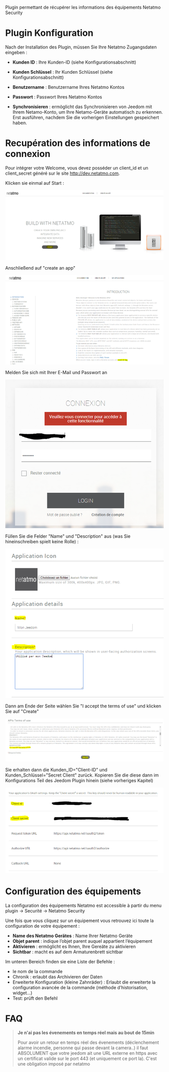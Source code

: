 Plugin permettant de récupérer les informations des équipements Netatmo Security

# Plugin Konfiguration

Nach der Installation des Plugin, müssen Sie Ihre Netatmo Zugangsdaten
eingeben :

-   **Kunden ID** : Ihre Kunden-ID (siehe Konfigurationsabschnitt)

-   **Kunden Schlüssel** : Ihr Kunden Schlüssel (siehe Konfigurationsabschnitt)

-   **Benutzername** : Benutzername Ihres Netatmo Kontos 

-   **Passwort** : Passwort Ihres Netatmo Kontos

-   **Synchronisieren** : ermöglicht das Synchronisieren von Jeedom mit Ihrem 
    Netamo-Konto, um Ihre Netamo-Geräte automatisch zu erkennen.
    Erst ausführen, nachdem Sie die vorherigen Einstellungen gespeichert haben.

# Recupération des informations de connexion

Pour intégrer votre Welcome, vous devez posséder un client\_id et un
client\_secret généré sur le site <http://dev.netatmo.com>.

Klicken sie einmal auf Start :

![netatmoWelcome10](../images/netatmoWelcome10.png)

Anschließend auf "create an app"

![netatmoWelcome11](../images/netatmoWelcome11.png)

Melden Sie sich mit Ihrer E-Mail und Passwort an

![netatmoWelcome12](../images/netatmoWelcome12.png)

Füllen Sie die Felder "Name" und "Description" aus (was Sie hineinschreiben
spielt keine Rolle) :

![netatmoWelcome13](../images/netatmoWelcome13.png)

Dann am Ende der Seite wählen Sie "I accept the terms of use" und
klicken Sie auf "Create"

![netatmoWelcome14](../images/netatmoWelcome14.png)

Sie erhalten dann die Kunden_ID="Client-ID" und Kunden_Schlüssel="Secret
Client" zurück. Kopieren Sie die diese dann im Konfigurations Teil des
Jeedom Plugin hinein (siehe vorheriges Kapitel)

![netatmoWelcome15](../images/netatmoWelcome15.png)

# Configuration des équipements

La configuration des équipements Netatmo est accessible à partir du menu
plugin -> Securité -> Netatmo Security

Une fois que vous cliquez sur un équipement vous retrouvez ici toute la configuration de votre équipement :

-   **Name des Netatmo Gerätes** : Name Ihrer Netatmo Geräte 
-   **Objet parent** : indique l’objet parent auquel appartient l’équipement
-   **Aktivieren** : ermöglicht es Ihnen, Ihre Gereäte zu aktivieren
-   **Sichtbar** : macht es auf dem Armaturenbrett sichtbar

Im unteren Bereich finden sie eine Liste der Befehle :

-   le nom de la commande
-   Chronik : erlaubt das Archivieren der Daten
-   Erweiterte Konfiguration (kleine Zahnräder) : Erlaubt die erweiterte
    la configuration avancée de la commande (méthode d’historisation, widget…​)
-   Test: prüft den Befehl

# FAQ

>**Je n'ai pas les évenements en temps réel mais au bout de 15min**
>
>Pour avoir un retour en temps réel des évenements (déclenchement alarme incendie, personne qui passe devant la camera..) il faut ABSOLUMENT que votre jeedom ait une URL externe en https avec un certificat valide sur le port 443 (et uniquement ce port la). C'est une obligation imposé par netatmo
